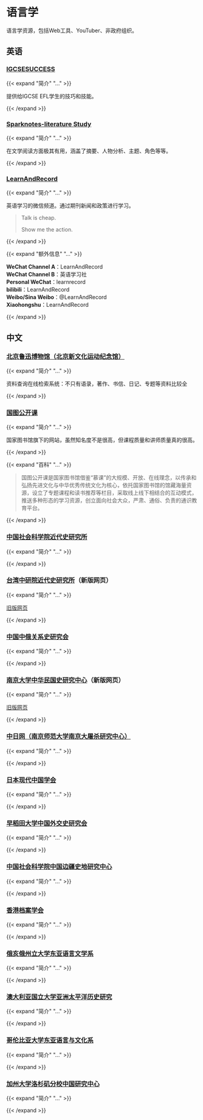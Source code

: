 # 语言学

语言学资源，包括Web工具、YouTuber、非政府组织。

## 英语

### [IGCSESUCCESS](https://www.youtube.com/c/iGCSESuccess/videos)

{{< expand "简介" "..." >}}

提供给IGCSE EFL学生的技巧和技能。

{{< /expand >}}

### [Sparknotes-literature Study](https://www.sparknotes.com/lit/)

{{< expand "简介" "..." >}}

在文学阅读方面极其有用，涵盖了摘要、人物分析、主题、角色等等。

{{< /expand >}}

### [LearnAndRecord](http://www.learnandrecord.com/)

{{< expand "简介" "..." >}}

英语学习的微信频道。通过期刊新闻和政策进行学习。

> Talk is cheap.
> 
> Show me the action.

{{< /expand >}}

{{< expand "额外信息" "..." >}}

**WeChat Channel A**：LearnAndRecord  
**WeChat Channel B**：英语学习社  
**Personal WeChat**：learnrecord  
**bilibili**：LearnAndRecord  
**Weibo/Sina Weibo**：@LearnAndRecord  
**Xiaohongshu**：LearnAndRecord

{{< /expand >}}

## 中文

### [北京鲁迅博物馆（北京新文化运动纪念馆）](http://luxunmuseum.com.cn/cx/)

{{< expand "简介" "..." >}}

资料查询在线检索系统：不只有语录，著作、书信、日记、专题等资料比较全

{{< /expand >}}

### [国图公开课](http://open.nlc.cn/onlineedu/client/index.htm)

{{< expand "简介" "..." >}}

国家图书馆旗下的网站，虽然知名度不是很高，但课程质量和讲师质量真的很高。

{{< /expand >}}

{{< expand "百科" "..." >}}

> 国图公开课是国家图书馆借鉴“慕课”的大规模、开放、在线理念，以传承和弘扬先进文化与中华优秀传统文化为核心，依托国家图书馆的馆藏海量资源，设立了专题课程和读书推荐等栏目，采取线上线下相结合的互动模式，推送多种形态的学习资源，创立面向社会大众，严肃、通俗、负责的通识教育平台。

{{< /expand >}}

### [中国社会科学院近代史研究所](http://www.modernchina.org.cn)

{{< expand "简介" "..." >}}



{{< /expand >}}

### [台湾中研院近代史研究所](http://www.mh.sinica.edu.tw/index.htm)（新版网页）

{{< expand "简介" "..." >}}

[旧版网页](http://www.sinica.edu.tw/imh/index.html)

{{< /expand >}}

### [中国中俄关系史研究会](http://cnru.chinaau.com)

{{< expand "简介" "..." >}}



{{< /expand >}}

### [南京大学中华民国史研究中心](http://www.mgzx.com)（新版网页）

{{< expand "简介" "..." >}}

[旧版网页](http://www.nju.edu.cn/njuc/dep/lishi/mgzx/index.html)

{{< /expand >}}

### [中日网（南京师范大学南京大屠杀研究中心）](http://www.sjhistory.org/site/newxh/index.htm)

{{< expand "简介" "..." >}}



{{< /expand >}}

### [日本现代中国学会](http://wwwsoc.nii.ac.jp/jamcs/index.html)

{{< expand "简介" "..." >}}



{{< /expand >}}

### [早稻田大学中国外交史研究会](http://www.waseda-coe-cas.jp/project/minutes/index-3-14.html)

{{< expand "简介" "..." >}}



{{< /expand >}}

### [中国社会科学院中国边疆史地研究中心](http://www.cass.net.cn/chinese/s32_bjzx/new_page_2.htm)

{{< expand "简介" "..." >}}



{{< /expand >}}

### [香港档案学会](http://www.archives.org.hk)

{{< expand "简介" "..." >}}



{{< /expand >}}

### [俄亥俄州立大学东亚语言文学系](http://deall.osu.edu)

{{< expand "简介" "..." >}}



{{< /expand >}}

### [澳大利亚国立大学亚洲太平洋历史研究](http://rspas.anu.edu.au/pah)

{{< expand "简介" "..." >}}



{{< /expand >}}

### [哥伦比亚大学东亚语言与文化系](http://www.columbia.edu/cu/ealac)

{{< expand "简介" "..." >}}



{{< /expand >}}

### [加州大学洛杉矶分校中国研究中心](http://www.isop.ucla.edu/ccs)

{{< expand "简介" "..." >}}



{{< /expand >}}